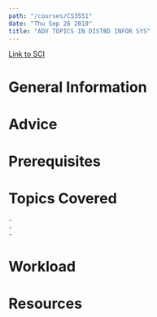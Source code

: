 ```yaml
---
path: "/courses/CS3551"
date: "Thu Sep 26 2019"
title: "ADV TOPICS IN DISTBD INFOR SYS"
---
```

[Link to SCI]("http://courses.sci.pitt.edu/courses/courses/view/CS-3551")

# General Information

# Advice


# Prerequisites
<!-- PREREQ_REPLACEMENT (Do not remove) -->

<!-- END PREREQ_REPLACEMENT (Do not remove) -->
# Topics Covered
	- 
	-
	-
# Workload

<!-- TESTIMONIALS
# Testimonials
This gets replaced with Gatsby, its
data comes from Google Sheets for easier
editing!
-->

# Resources
